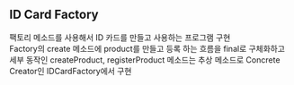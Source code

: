 ## ID Card Factory

팩토리 메소드를 사용해서 ID 카드를 만들고 사용하는 프로그램 구현</br>
Factory의 create 메소드에 product를 만들고 등록 하는 흐름을 final로 구체화하고
세부 동작인 createProduct, registerProduct 메소드는 추상 메소드로 Concrete Creator인 IDCardFactory에서 구현
